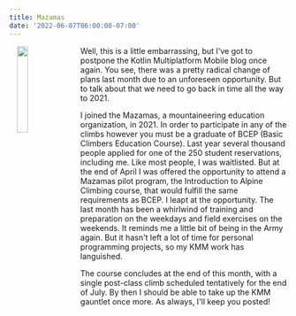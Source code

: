 ```yaml
---
title: Mazamas
date: '2022-06-07T06:00:00-07:00'
---
```

<img style="float: left; margin: 0 1em; width: 20%" src="/img/blog/mazama.jpeg"/> Well, this is a little embarrassing, but I've got to postpone the Kotlin Multiplatform Mobile blog once again.  You see, there was a pretty radical change of plans last month due to an unforeseen opportunity.  But to talk about that we need to go back in time all the way to 2021.

I joined the Mazamas, a mountaineering education organization, in 2021.  In order to participate in any of the climbs however you must be a graduate of BCEP (Basic Climbers Education Course). Last year several thousand people applied for one of the 250 student reservations, including me.  Like most people, I was waitlisted.  But at the end of April I was offered the opportunity to attend a Mazamas pilot program, the Introduction to Alpine Climbing course, that would fulfill the same requirements as BCEP.  I leapt at the opportunity.  The last month has been a whirlwind of training and preparation on the weekdays and field exercises on the weekends.  It reminds me a little bit of being in the Army again.  But it hasn't left a lot of time for personal programming projects, so my KMM work has languished.  

The course concludes at the end of this month, with a single post-class climb scheduled tentatively for the end of July.  By then I should be able to take up the KMM gauntlet once more.  As always, I'll keep you posted!
